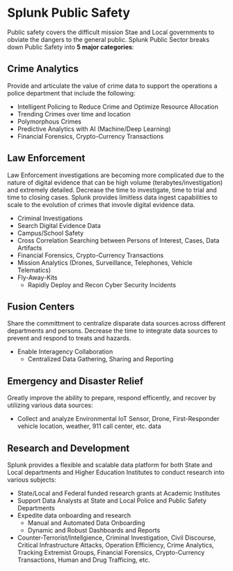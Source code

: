 # Splunk Public Safety
Public safety covers the difficult mission Stae and Local governments to obviate the dangers to the general public.
Splunk Public Sector breaks down Public Safety into **5 major categories**:

## Crime Analytics
Provide and articulate the value of crime data to support the operations a police department that include the following:
- Intelligent Policing to Reduce Crime and Optimize Resource Allocation
- Trending Crimes over time and location
- Polymorphous Crimes
- Predictive Analytics with AI (Machine/Deep Learning)
- Financial Forensics, Crypto-Currency Transactions
## Law Enforcement
Law Enforcement investigations are becoming more complicated due to the nature of digital evidence that can be high volume (terabytes/investigation) and extremely detailed.  Decrease the time to investigate, time to trial and time to closing cases. Splunk provides limitless data ingest capabilities to scale to the evolution of crimes that invovle digital evidence data.
- Criminal Investigations
- Search Digital Evidence Data
- Campus/School Safety
- Cross Correlation Searching between Persons of Interest, Cases, Data Artifacts
- Financial Forensics, Crypto-Currency Transactions
- Mission Analytics (Drones, Surveillance, Telephones, Vehicle Telematics)
- Fly-Away-Kits
	+ Rapidly Deploy and Recon Cyber Security Incidents
## Fusion Centers
Share the committment to centralize disparate data sources across different departments and persons.  Decrease the time to integrate data sources to prevent and respond to treats and hazards. 
- Enable Interagency Collaboration
	+ Centralized Data Gathering, Sharing and Reporting
## Emergency and Disaster Relief
Greatly improve the ability to prepare, respond efficently, and recover by utilizing various data sources: 
- Collect and analyze Environmental IoT Sensor, Drone, First-Responder vehicle location, weather, 911 call center, etc. data
	
## Research and Development  
Splunk provides a flexible and scalable data platform for both State and Local departments and Higher Education Institutes to conduct research into various subjects: 
- State/Local and Federal funded research grants at Academic Institutes
- Support Data Analysts at State and Local Police and Public Safety Departments
- Expedite data onboarding and research
	+ Manual and Automated Data Onboarding
	+ Dynamic and Robust Dashboards and Reports
- Counter-Terrorist/Intellgience, Criminal Investigation, Civil Discourse, Critical Infrastructure Attacks, Operation Efficiency, Crime Analytics, Tracking Extremist Groups, Financial Forensics, Crypto-Currency Transactions, Human and Drug Trafficing, etc.
